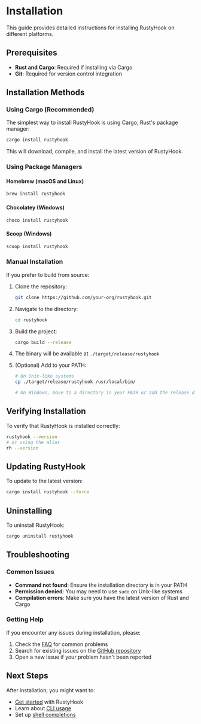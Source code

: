 # Installation

This guide provides detailed instructions for installing RustyHook on different platforms.

## Prerequisites

- **Rust and Cargo**: Required if installing via Cargo
- **Git**: Required for version control integration

## Installation Methods

### Using Cargo (Recommended)

The simplest way to install RustyHook is using Cargo, Rust's package manager:

```sh
cargo install rustyhook
```

This will download, compile, and install the latest version of RustyHook.

### Using Package Managers

#### Homebrew (macOS and Linux)

```sh
brew install rustyhook
```

#### Chocolatey (Windows)

```sh
choco install rustyhook
```

#### Scoop (Windows)

```sh
scoop install rustyhook
```

### Manual Installation

If you prefer to build from source:

1. Clone the repository:
   ```sh
   git clone https://github.com/your-org/rustyhook.git
   ```

2. Navigate to the directory:
   ```sh
   cd rustyhook
   ```

3. Build the project:
   ```sh
   cargo build --release
   ```

4. The binary will be available at `./target/release/rustyhook`

5. (Optional) Add to your PATH:
   ```sh
   # On Unix-like systems
   cp ./target/release/rustyhook /usr/local/bin/

   # On Windows, move to a directory in your PATH or add the release directory to your PATH
   ```

## Verifying Installation

To verify that RustyHook is installed correctly:

```sh
rustyhook --version
# or using the alias
rh --version
```

## Updating RustyHook

To update to the latest version:

```sh
cargo install rustyhook --force
```

## Uninstalling

To uninstall RustyHook:

```sh
cargo uninstall rustyhook
```

## Troubleshooting

### Common Issues

- **Command not found**: Ensure the installation directory is in your PATH
- **Permission denied**: You may need to use `sudo` on Unix-like systems
- **Compilation errors**: Make sure you have the latest version of Rust and Cargo

### Getting Help

If you encounter any issues during installation, please:

1. Check the [FAQ](../faq.md) for common problems
2. Search for existing issues on the [GitHub repository](https://github.com/your-org/rustyhook/issues)
3. Open a new issue if your problem hasn't been reported

## Next Steps

After installation, you might want to:

- [Get started](getting-started.md) with RustyHook
- Learn about [CLI usage](cli-usage.md)
- Set up [shell completions](shell-completions.md)

